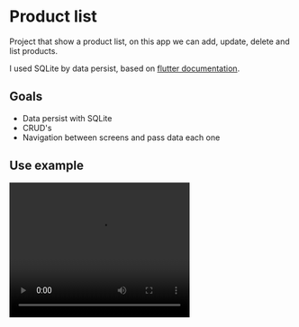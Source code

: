 # Product list

Project that show a product list, on this app we can add, update, delete and list products.

I used SQLite by data persist, based on [flutter documentation](https://docs.flutter.dev/cookbook/persistence/sqlite#1-add-the-dependencies "Link to example").

## Goals

- Data persist with SQLite
- CRUD's
- Navigation between screens and pass data each one

## Use example

<video src="/media/example.webm" width="320" height="240" controls></video>
